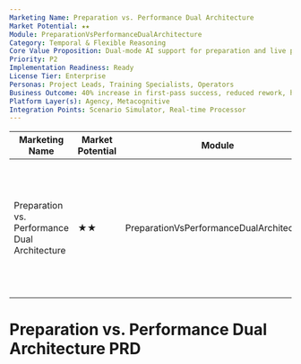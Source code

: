 ```yaml
---
Marketing Name: Preparation vs. Performance Dual Architecture
Market Potential: ★★
Module: PreparationVsPerformanceDualArchitecture
Category: Temporal & Flexible Reasoning
Core Value Proposition: Dual-mode AI support for preparation and live performance
Priority: P2
Implementation Readiness: Ready
License Tier: Enterprise
Personas: Project Leads, Training Specialists, Operators
Business Outcome: 40% increase in first-pass success, reduced rework, higher adoption of AI-guided support
Platform Layer(s): Agency, Metacognitive
Integration Points: Scenario Simulator, Real-time Processor
---
```


| Marketing Name                        | Market Potential | Module                              | Category                      | Core Value Proposition                              | Priority | Implementation Readiness | License Tier | Personas                        | Business Outcome                                                      | Platform Layer(s)           | Integration Points                  |
|----------------------------------------|------------------|-------------------------------------|-------------------------------|----------------------------------------------------|----------|-------------------------|--------------|-----------------------------------|-----------------------------------------------------------------------|-----------------------------|-------------------------------------|
| Preparation vs. Performance Dual Architecture| ★★               | PreparationVsPerformanceDualArchitecture| Temporal & Flexible Reasoning | Dual-mode AI support for preparation and live performance | P2       | Ready                  | Enterprise   | Project Leads, Training Specialists, Operators | 40% increase in first-pass success, reduced rework, higher adoption of AI-guided support | Agency, Metacognitive           | Scenario Simulator, Real-time Processor         |

# Preparation vs. Performance Dual Architecture PRD 